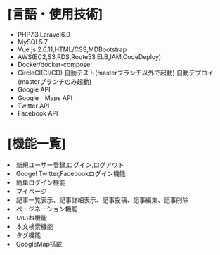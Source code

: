 <h1>[言語・使用技術]</h1>
<ul>
<li>PHP7.3,Laravel6.0</li>
<li>MySQL5.7</li>
<li>Vue.js 2.6.11,HTML/CSS,MDBootstrap</li>
<li>AWS(EC2,S3,RDS,Route53,ELB,IAM,CodeDeploy)</li>
<li>Docker/docker-compose</li>
<li>CircleCI(CI/CD)
自動テスト(masterブランチ以外で起動)
自動デプロイ(masterブランチのみ起動)</li>
<li>Google API</li>
<li>Google　Maps API</li>
<li>Twitter API</li>
<li>Facebook API</li>
</ul>

<h1>[機能一覧]</h1>
<li>新規ユーザー登録,ログイン,ログアウト</li>
<li>Googel Twitter,Facebookログイン機能</li>
<li>簡単ログイン機能</li>
<li>マイページ</li>
<li>記事一覧表示、記事詳細表示、記事投稿、記事編集、記事削除</li>
<li>ページネーション機能</li>
<li>いいね機能</li>
<li>本文検索機能</li>
<li>タグ機能</li>
<li>GoogleMap搭載</li>

